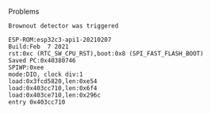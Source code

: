 

Problems


    Brownout detector was triggered

    ESP-ROM:esp32c3-api1-20210207
    Build:Feb  7 2021
    rst:0xc (RTC_SW_CPU_RST),boot:0x8 (SPI_FAST_FLASH_BOOT)
    Saved PC:0x40380746
    SPIWP:0xee
    mode:DIO, clock div:1
    load:0x3fcd5820,len:0xe54
    load:0x403cc710,len:0x6f4
    load:0x403ce710,len:0x296c
    entry 0x403cc710

